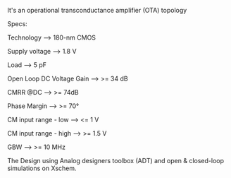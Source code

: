 It's an operational transconductance amplifier (OTA) topology 

Specs:

Technology --> 180-nm CMOS

Supply voltage --> 1.8 V

Load --> 5 pF

Open Loop DC Voltage Gain --> >= 34 dB

CMRR @DC --> >= 74dB

Phase Margin --> >= 70°

CM input range - low --> <= 1 V

CM input range - high --> >= 1.5 V

GBW --> >= 10 MHz

The Design using Analog designers toolbox (ADT) and open & closed-loop simulations on Xschem.
